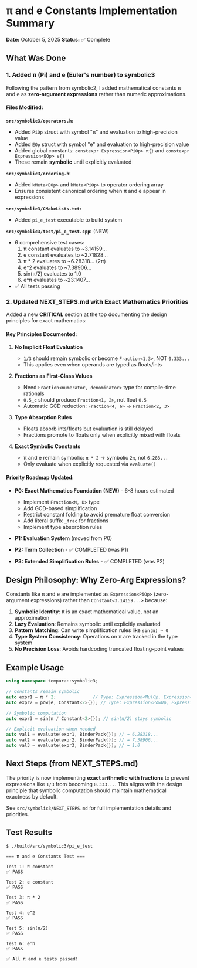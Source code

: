 # π and e Constants Implementation Summary

**Date:** October 5, 2025
**Status:** ✅ Complete

## What Was Done

### 1. Added π (Pi) and e (Euler's number) to symbolic3

Following the pattern from symbolic2, I added mathematical constants π and e as **zero-argument expressions** rather than numeric approximations.

#### Files Modified:

**`src/symbolic3/operators.h`:**

- Added `PiOp` struct with symbol "π" and evaluation to high-precision value
- Added `EOp` struct with symbol "e" and evaluation to high-precision value
- Added global constants: `constexpr Expression<PiOp> π{}` and `constexpr Expression<EOp> e{}`
- These remain **symbolic** until explicitly evaluated

**`src/symbolic3/ordering.h`:**

- Added `kMeta<EOp>` and `kMeta<PiOp>` to operator ordering array
- Ensures consistent canonical ordering when π and e appear in expressions

**`src/symbolic3/CMakeLists.txt`:**

- Added `pi_e_test` executable to build system

**`src/symbolic3/test/pi_e_test.cpp`:** (NEW)

- 6 comprehensive test cases:
  1. π constant evaluates to ~3.14159...
  2. e constant evaluates to ~2.71828...
  3. π \* 2 evaluates to ~6.28318... (2π)
  4. e^2 evaluates to ~7.38906...
  5. sin(π/2) evaluates to 1.0
  6. e^π evaluates to ~23.1407...
- ✅ All tests passing

### 2. Updated NEXT_STEPS.md with Exact Mathematics Priorities

Added a new **CRITICAL** section at the top documenting the design principles for exact mathematics:

#### Key Principles Documented:

1. **No Implicit Float Evaluation**

   - `1/3` should remain symbolic or become `Fraction<1,3>`, NOT `0.333...`
   - This applies even when operands are typed as floats/ints

2. **Fractions as First-Class Values**

   - Need `Fraction<numerator, denominator>` type for compile-time rationals
   - `0.5_c` should produce `Fraction<1, 2>`, not float `0.5`
   - Automatic GCD reduction: `Fraction<4, 6>` → `Fraction<2, 3>`

3. **Type Absorption Rules**

   - Floats absorb ints/floats but evaluation is still delayed
   - Fractions promote to floats only when explicitly mixed with floats

4. **Exact Symbolic Constants**
   - π and e remain symbolic: `π * 2` → symbolic `2π`, not `6.283...`
   - Only evaluate when explicitly requested via `evaluate()`

#### Priority Roadmap Updated:

- **P0: Exact Mathematics Foundation (NEW)** - 6-8 hours estimated

  - Implement `Fraction<N, D>` type
  - Add GCD-based simplification
  - Restrict constant folding to avoid premature float conversion
  - Add literal suffix `_frac` for fractions
  - Implement type absorption rules

- **P1: Evaluation System** (moved from P0)
- **P2: Term Collection** - ✅ COMPLETED (was P1)
- **P3: Extended Simplification Rules** - ✅ COMPLETED (was P2)

## Design Philosophy: Why Zero-Arg Expressions?

Constants like π and e are implemented as `Expression<PiOp>` (zero-argument expressions) rather than `Constant<3.14159...>` because:

1. **Symbolic Identity**: π is an exact mathematical value, not an approximation
2. **Lazy Evaluation**: Remains symbolic until explicitly evaluated
3. **Pattern Matching**: Can write simplification rules like `sin(π) → 0`
4. **Type System Consistency**: Operations on π are tracked in the type system
5. **No Precision Loss**: Avoids hardcoding truncated floating-point values

## Example Usage

```cpp
using namespace tempura::symbolic3;

// Constants remain symbolic
auto expr1 = π * 2;              // Type: Expression<MulOp, Expression<PiOp>, Constant<2>>
auto expr2 = pow(e, Constant<2>{}); // Type: Expression<PowOp, Expression<EOp>, Constant<2>>

// Symbolic computation
auto expr3 = sin(π / Constant<2>{}); // sin(π/2) stays symbolic

// Explicit evaluation when needed
auto val1 = evaluate(expr1, BinderPack{}); // → 6.28318...
auto val2 = evaluate(expr2, BinderPack{}); // → 7.38906...
auto val3 = evaluate(expr3, BinderPack{}); // → 1.0
```

## Next Steps (from NEXT_STEPS.md)

The priority is now implementing **exact arithmetic with fractions** to prevent expressions like `1/3` from becoming `0.333...`. This aligns with the design principle that symbolic computation should maintain mathematical exactness by default.

See `src/symbolic3/NEXT_STEPS.md` for full implementation details and priorities.

## Test Results

```
$ ./build/src/symbolic3/pi_e_test

=== π and e Constants Test ===

Test 1: π constant
✅ PASS

Test 2: e constant
✅ PASS

Test 3: π * 2
✅ PASS

Test 4: e^2
✅ PASS

Test 5: sin(π/2)
✅ PASS

Test 6: e^π
✅ PASS

✅ All π and e tests passed!
```
